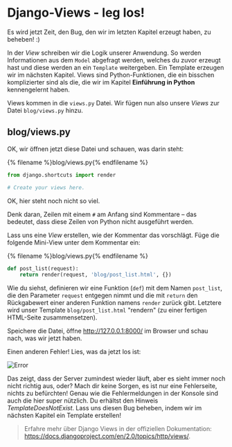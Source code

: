 # Django-Views - leg los!

Es wird jetzt Zeit, den Bug, den wir im letzten Kapitel erzeugt haben, zu beheben! :)

In der *View* schreiben wir die Logik unserer Anwendung. So werden Informationen aus dem `Model` abgefragt werden, welches du zuvor erzeugt hast und diese werden an ein `Template` weitergeben. Ein Template erzeugen wir im nächsten Kapitel. Views sind Python-Funktionen, die ein bisschen komplizierter sind als die, die wir im Kapitel **Einführung in Python** kennengelernt haben.

Views kommen in die `views.py` Datei. Wir fügen nun also unsere *Views* zur Datei `blog/views.py` hinzu.

## blog/views.py

OK, wir öffnen jetzt diese Datei und schauen, was darin steht:

{% filename %}blog/views.py{% endfilename %}

```python
from django.shortcuts import render

# Create your views here.
```

OK, hier steht noch nicht so viel.

Denk daran, Zeilen mit einem `#` am Anfang sind Kommentare – das bedeutet, dass diese Zeilen von Python nicht ausgeführt werden.

Lass uns eine *View* erstellen, wie der Kommentar das vorschlägt. Füge die folgende Mini-View unter dem Kommentar ein:

{% filename %}blog/views.py{% endfilename %}

```python
def post_list(request):
    return render(request, 'blog/post_list.html', {})
```

Wie du siehst, definieren wir eine Funktion (`def`) mit dem Namen `post_list`, die den Parameter `request` entgegen nimmt und die mit `return` den Rückgabewert einer anderen Funktion namens `render` zurück gibt. Letztere wird unser Template `blog/post_list.html` "rendern" (zu einer fertigen HTML-Seite zusammensetzen).

Speichere die Datei, öffne http://127.0.0.1:8000/ im Browser und schau nach, was wir jetzt haben.

Einen anderen Fehler! Lies, was da jetzt los ist:

![Error](images/error.png)

Das zeigt, dass der Server zumindest wieder läuft, aber es sieht immer noch nicht richtig aus, oder? Mach dir keine Sorgen, es ist nur eine Fehlerseite, nichts zu befürchten! Genau wie die Fehlermeldungen in der Konsole sind auch die hier super nützlich. Du erhältst den Hinweis *TemplateDoesNotExist*. Lass uns diesen Bug beheben, indem wir im nächsten Kapitel ein Template erstellen!

> Erfahre mehr über Django Views in der offiziellen Dokumentation: https://docs.djangoproject.com/en/2.0/topics/http/views/.